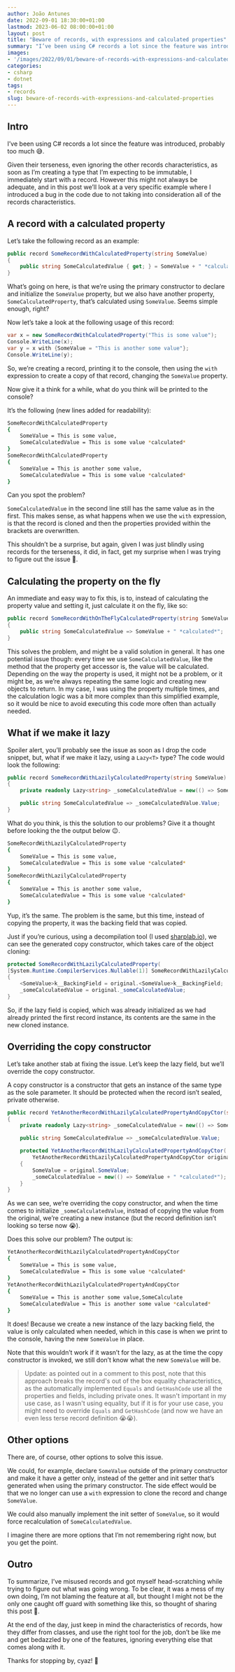 ```yaml
---
author: João Antunes
date: 2022-09-01 18:30:00+01:00
lastmod: 2023-06-02 08:00:00+01:00
layout: post
title: "Beware of records, with expressions and calculated properties"
summary: "I’ve been using C# records a lot since the feature was introduced. However, when using them, we really need to understand how they work, otherwise we might face unexpected surprises."
images:
- '/images/2022/09/01/beware-of-records-with-expressions-and-calculated-properties.png'
categories:
- csharp
- dotnet
tags:
- records
slug: beware-of-records-with-expressions-and-calculated-properties
---
```


## Intro

I’ve been using C# records a lot since the feature was introduced, probably too much 😅.

Given their terseness, even ignoring the other records characteristics, as soon as I’m creating a type that I’m expecting to be immutable, I immediately start with a record. However this might not always be adequate, and in this post we’ll look at a very specific example where I introduced a bug in the code due to not taking into consideration all of the records characteristics.

## A record with a calculated property

Let’s take the following record as an example:

```csharp
public record SomeRecordWithCalculatedProperty(string SomeValue)
{
    public string SomeCalculatedValue { get; } = SomeValue + " *calculated*";
}
```

What’s going on here, is that we’re using the primary constructor to declare and initialize the `SomeValue` property, but we also have another property, `SomeCalculatedProperty`, that’s calculated using `SomeValue`. Seems simple enough, right?

Now let’s take a look at the following usage of this record:

```csharp
var x = new SomeRecordWithCalculatedProperty("This is some value");
Console.WriteLine(x);
var y = x with {SomeValue = "This is another some value"};
Console.WriteLine(y);
```

So, we’re creating a record, printing it to the console, then using the `with` expression to create a copy of that record, changing the `SomeValue` property.

Now give it a think for a while, what do you think will be printed to the console?

It’s the following (new lines added for readability):

```bash
SomeRecordWithCalculatedProperty 
{ 
    SomeValue = This is some value,
    SomeCalculatedValue = This is some value *calculated*
}
SomeRecordWithCalculatedProperty 
{
    SomeValue = This is another some value, 
    SomeCalculatedValue = This is some value *calculated* 
}
```

Can you spot the problem?

`SomeCalculatedValue` in the second line still has the same value as in the first. This makes sense, as what happens when we use the `with` expression, is that the record is cloned and then the properties provided within the brackets are overwritten.

This shouldn’t be a surprise, but again, given I was just blindly using records for the terseness, it did, in fact, get my surprise when I was trying to figure out the issue 🙂.

## Calculating the property on the fly

An immediate and easy way to fix this, is to, instead of calculating the property value and setting it, just calculate it on the fly, like so:

```csharp
public record SomeRecordWithOnTheFlyCalculatedProperty(string SomeValue)
{
    public string SomeCalculatedValue => SomeValue + " *calculated*";
}
```

This solves the problem, and might be a valid solution in general. It has one potential issue though: every time we use `SomeCalculatedValue`, like the method that the property get accessor is, the value will be calculated. Depending on the way the property is used, it might not be a problem, or it might be, as we’re always repeating the same logic and creating new objects to return. In my case, I was using the property multiple times, and the calculation logic was a bit more complex than this simplified example, so it would be nice to avoid executing this code more often than actually needed.

## What if we make it lazy

Spoiler alert, you’ll probably see the issue as soon as I drop the code snippet, but, what if we make it lazy, using a `Lazy<T>` type? The code would look the following:

```csharp
public record SomeRecordWithLazilyCalculatedProperty(string SomeValue)
{
    private readonly Lazy<string> _someCalculatedValue = new(() => SomeValue + " *calculated*");

    public string SomeCalculatedValue => _someCalculatedValue.Value;
}
```

What do you think, is this the solution to our problems? Give it a thought before looking the the output below 😉.

```bash
SomeRecordWithLazilyCalculatedProperty
{
    SomeValue = This is some value,
    SomeCalculatedValue = This is some value *calculated*
}
SomeRecordWithLazilyCalculatedProperty
{
    SomeValue = This is another some value,
    SomeCalculatedValue = This is some value *calculated*
}
```

Yup, it’s the same. The problem is the same, but this time, instead of copying the property, it was the backing field that was copied.

Just if you’re curious, using a decompilation tool (I used [sharplab.io](http://sharplab.io/)), we can see the generated copy constructor, which takes care of the object cloning:

```csharp
protected SomeRecordWithLazilyCalculatedProperty(
[System.Runtime.CompilerServices.Nullable(1)] SomeRecordWithLazilyCalculatedProperty original)
{
	<SomeValue>k__BackingField = original.<SomeValue>k__BackingField;
	_someCalculatedValue = original._someCalculatedValue;
}
```

So, if the lazy field is copied, which was already initialized as we had already printed the first record instance, its contents are the same in the new cloned instance.

## Overriding the copy constructor

Let’s take another stab at fixing the issue. Let’s keep the lazy field, but we’ll override the copy constructor.

A copy constructor is a constructor that gets an instance of the same type as the sole parameter. It should be protected when the record isn’t sealed, private otherwise.

```csharp
public record YetAnotherRecordWithLazilyCalculatedPropertyAndCopyCtor(string SomeValue)
{
    private readonly Lazy<string> _someCalculatedValue = new(() => SomeValue + " *calculated*");

    public string SomeCalculatedValue => _someCalculatedValue.Value;

    protected YetAnotherRecordWithLazilyCalculatedPropertyAndCopyCtor(
        YetAnotherRecordWithLazilyCalculatedPropertyAndCopyCtor original)
    {
        SomeValue = original.SomeValue;
        _someCalculatedValue = new(() => SomeValue + " *calculated*");
    }
}
```

As we can see, we’re overriding the copy constructor, and when the time comes to initialize `_someCalculatedValue`, instead of copying the value from the original, we’re creating a new instance (but the record definition isn’t looking so terse now 😭).

Does this solve our problem? The output is:

```bash
YetAnotherRecordWithLazilyCalculatedPropertyAndCopyCtor
{
    SomeValue = This is some value,
    SomeCalculatedValue = This is some value *calculated*
}
YetAnotherRecordWithLazilyCalculatedPropertyAndCopyCtor
{
    SomeValue = This is another some value,SomeCalculate
    SomeCalculatedValue = This is another some value *calculated*
}
```

It does! Because we create a new instance of the lazy backing field, the value is only calculated when needed, which in this case is when we print to the console, having the new `SomeValue` in place.

Note that this wouldn’t work if it wasn’t for the lazy, as at the time the copy constructor is invoked, we still don’t know what the new `SomeValue` will be.

> Update: as pointed out in a comment to this post, note that this approach breaks the record's out of the box equality characteristics, as the automatically implemented `Equals` and `GetHashCode` use all the properties and fields, including private ones. It wasn't important in my use case, as I wasn't using equality, but if it is for your use case, you might need to override `Equals` and `GetHashCode` (and now we have an even less terse record definition 😭😭).

## Other options

There are, of course, other options to solve this issue.

We could, for example, declare `SomeValue` outside of the primary constructor and make it have a getter only, instead of the getter and init setter that’s generated when using the primary constructor. The side effect would be that we no longer can use a `with` expression to clone the record and change `SomeValue`.

We could also manually implement the init setter of `SomeValue`, so it would force recalculation of `SomeCalculatedValue`.

I imagine there are more options that I’m not remembering right now, but you get the point.

## Outro

To summarize, I’ve misused records and got myself head-scratching while trying to figure out what was going wrong. To be clear, it was a mess of my own doing, I’m not blaming the feature at all, but thought I might not be the only one caught off guard with something like this, so thought of sharing this post 🙂.

At the end of the day, just keep in mind the characteristics of records, how they differ from classes, and use the right tool for the job, don’t be like me and get bedazzled by one of the features, ignoring everything else that comes along with it.

Thanks for stopping by, cyaz! 👋
